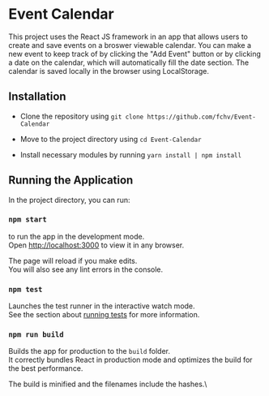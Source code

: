 # Event Calendar

This project uses the React JS framework in an app that allows users to create and save events on a broswer viewable calendar. 
You can make a new event to keep track of by clicking the "Add Event" button or by clicking a date on the calendar, which will automatically fill the date section.
The calendar is saved locally in the browser using LocalStorage.

## Installation

- Clone the repository using ```git clone https://github.com/fchv/Event-Calendar```
- Move to the project directory using ```cd Event-Calendar```

- Install necessary modules by running ```yarn install | npm install```

## Running the Application

In the project directory, you can run:

### `npm start`

to run the app in the development mode.\
Open [http://localhost:3000](http://localhost:3000) to view it in any browser.

The page will reload if you make edits.\
You will also see any lint errors in the console.

### `npm test`

Launches the test runner in the interactive watch mode.\
See the section about [running tests](https://facebook.github.io/create-react-app/docs/running-tests) for more information.

### `npm run build`

Builds the app for production to the `build` folder.\
It correctly bundles React in production mode and optimizes the build for the best performance.

The build is minified and the filenames include the hashes.\


